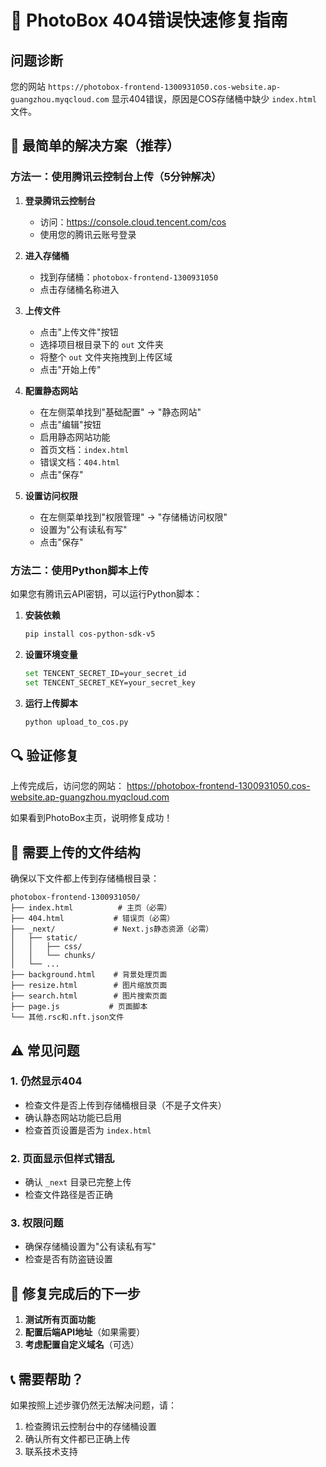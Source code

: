 # 🚀 PhotoBox 404错误快速修复指南

## 问题诊断
您的网站 `https://photobox-frontend-1300931050.cos-website.ap-guangzhou.myqcloud.com` 显示404错误，原因是COS存储桶中缺少 `index.html` 文件。

## 🎯 最简单的解决方案（推荐）

### 方法一：使用腾讯云控制台上传（5分钟解决）

1. **登录腾讯云控制台**
   - 访问：https://console.cloud.tencent.com/cos
   - 使用您的腾讯云账号登录

2. **进入存储桶**
   - 找到存储桶：`photobox-frontend-1300931050`
   - 点击存储桶名称进入

3. **上传文件**
   - 点击"上传文件"按钮
   - 选择项目根目录下的 `out` 文件夹
   - 将整个 `out` 文件夹拖拽到上传区域
   - 点击"开始上传"

4. **配置静态网站**
   - 在左侧菜单找到"基础配置" → "静态网站"
   - 点击"编辑"按钮
   - 启用静态网站功能
   - 首页文档：`index.html`
   - 错误文档：`404.html`
   - 点击"保存"

5. **设置访问权限**
   - 在左侧菜单找到"权限管理" → "存储桶访问权限"
   - 设置为"公有读私有写"
   - 点击"保存"

### 方法二：使用Python脚本上传

如果您有腾讯云API密钥，可以运行Python脚本：

1. **安装依赖**
   ```bash
   pip install cos-python-sdk-v5
   ```

2. **设置环境变量**
   ```bash
   set TENCENT_SECRET_ID=your_secret_id
   set TENCENT_SECRET_KEY=your_secret_key
   ```

3. **运行上传脚本**
   ```bash
   python upload_to_cos.py
   ```

## 🔍 验证修复

上传完成后，访问您的网站：
https://photobox-frontend-1300931050.cos-website.ap-guangzhou.myqcloud.com

如果看到PhotoBox主页，说明修复成功！

## 📁 需要上传的文件结构

确保以下文件都上传到存储桶根目录：
```
photobox-frontend-1300931050/
├── index.html          # 主页（必需）
├── 404.html           # 错误页（必需）
├── _next/             # Next.js静态资源（必需）
│   ├── static/
│   │   ├── css/
│   │   └── chunks/
│   └── ...
├── background.html    # 背景处理页面
├── resize.html        # 图片缩放页面
├── search.html        # 图片搜索页面
├── page.js           # 页面脚本
└── 其他.rsc和.nft.json文件
```

## ⚠️ 常见问题

### 1. 仍然显示404
- 检查文件是否上传到存储桶根目录（不是子文件夹）
- 确认静态网站功能已启用
- 检查首页设置是否为 `index.html`

### 2. 页面显示但样式错乱
- 确认 `_next` 目录已完整上传
- 检查文件路径是否正确

### 3. 权限问题
- 确保存储桶设置为"公有读私有写"
- 检查是否有防盗链设置

## 🎉 修复完成后的下一步

1. **测试所有页面功能**
2. **配置后端API地址**（如果需要）
3. **考虑配置自定义域名**（可选）

## 📞 需要帮助？

如果按照上述步骤仍然无法解决问题，请：
1. 检查腾讯云控制台中的存储桶设置
2. 确认所有文件都已正确上传
3. 联系技术支持



